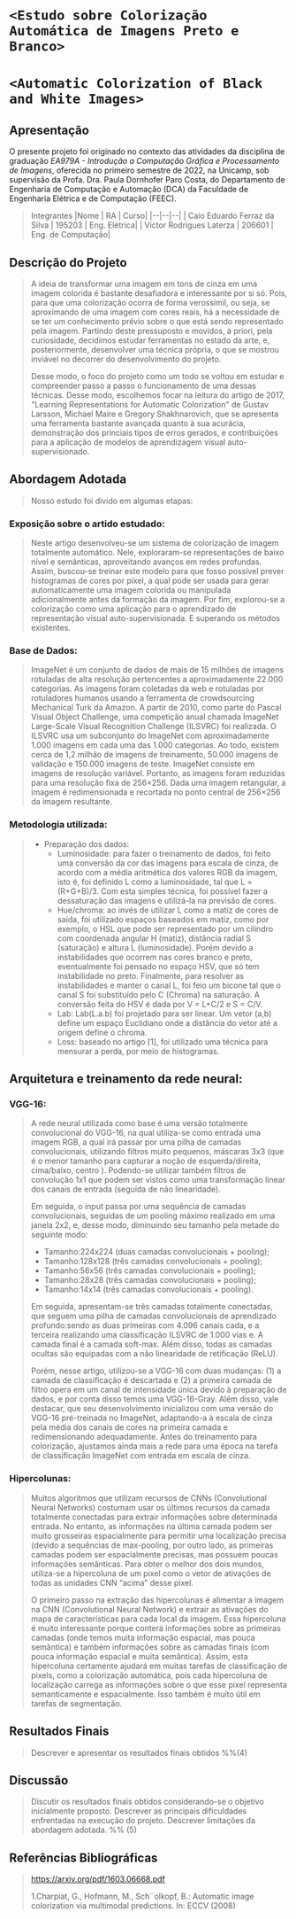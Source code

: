 # `<Estudo sobre Colorização Automática de Imagens Preto e Branco>`
# `<Automatic Colorization of Black and White Images>`

## Apresentação

O presente projeto foi originado no contexto das atividades da disciplina de graduação *EA979A - Introdução a Computação Gráfica e Processamento de Imagens*, 
oferecida no primeiro semestre de 2022, na Unicamp, sob supervisão da Profa. Dra. Paula Dornhofer Paro Costa, do Departamento de Engenharia de Computação e Automação (DCA) da Faculdade de Engenharia Elétrica e de Computação (FEEC).

> Integrantes
> |Nome  | RA | Curso|
> |--|--|--|
> | Caio Eduardo Ferraz da Silva  | 195203  | Eng. Elétrica|
> | Victor Rodrigues Laterza  | 206601  | Eng. de Computação|


## Descrição do Projeto
> A ideia de transformar uma imagem em tons de cinza em uma imagem colorida é bastante desafiadora e interessante por si só. Pois, para que uma colorização ocorra de forma verossímil, ou seja, se aproximando de uma imagem com cores reais, há a necessidade de se ter um conhecimento prévio sobre o que está sendo representado pela imagem. Partindo deste pressuposto e movidos, à priori, pela curiosidade, decidimos estudar ferramentas no estado da arte, e, posteriormente, desenvolver uma técnica própria, o que se mostrou inviável no decorrer do desenvolvimento do projeto.
> 
> Desse modo, o foco do projeto como um todo se voltou em estudar e compreender passo a passo o funcionamento de uma dessas técnicas. Desse modo, escolhemos focar na leitura do artigo de 2017, "Learning Representations for Automatic Colorization" de Gustav Larsson, Michael Maire e Gregory Shakhnarovich, que se apresenta uma ferramenta bastante avançada quanto à sua acurácia, demonstração dos princiais tipos de erros gerados, e contribuições para a aplicação de modelos de aprendizagem visual auto-supervisionado.

## Abordagem Adotada
> Nosso estudo foi divido em algumas etapas:
 
### Exposição sobre o artido estudado:
> Neste artigo desenvolveu-se um sistema de colorização de imagem totalmente automático. Nele, exploraram-se representações de baixo nível e semânticas, aproveitando avanços em redes profundas. Assim, buscou-se treinar este modelo para que fosso possível prever histogramas de cores por pixel, a qual pode ser usada para gerar automaticamente uma imagem colorida ou manipulada adicionalmente antes da formação da imagem. Por fim, explorou-se a colorização como uma aplicação para o aprendizado de representação visual auto-supervisionada. E superando os métodos existentes.

### Base de Dados:
> ImageNet é um conjunto de dados de mais de 15 milhões de imagens rotuladas de alta resolução pertencentes a aproximadamente 22.000 categorias. As imagens foram coletadas da web e rotuladas por rotuladores humanos usando a ferramenta de crowdsourcing Mechanical Turk da Amazon. A partir de 2010, como parte do Pascal Visual Object Challenge, uma competição anual chamada ImageNet Large-Scale Visual Recognition Challenge (ILSVRC) foi realizada. O ILSVRC usa um subconjunto do ImageNet com aproximadamente 1.000 imagens em cada uma das 1.000 categorias. Ao todo, existem cerca de 1,2 milhão de imagens de treinamento, 50.000 imagens de validação e 150.000 imagens de teste. ImageNet consiste em imagens de resolução variável. Portanto, as imagens foram reduzidas para uma resolução fixa de 256×256. Dada uma imagem retangular, a imagem é redimensionada e recortada no ponto central de 256×256 da imagem resultante.

### Metodologia utilizada:
> - Preparação dos dados:
>   - Luminosidade: para fazer o treinamento de dados, foi feito uma conversão da cor das imagens para escala de cinza, de acordo com a média aritmética dos valores RGB da imagem, isto é, foi definido L como a luminosidade, tal que L = (R+G+B)/3. Com esta simples técnica, foi possível fazer a dessaturação das imagens e utilizá-la na previsão de cores.
>   - Hue/chroma: ao invés de utilizar L como a matiz de cores de saída, foi utilizado espaços baseados em matiz, como por exemplo, o HSL que pode ser representado por um  cilindro com coordenada angular H (matiz), distância radial S (saturação) e altura L (luminosidade). Porém devido a instabilidades que ocorrem nas cores branco e preto, eventualmente foi pensado no espaço HSV, que só tem instabilidade no preto. Finalmente, para resolver as instabilidades e manter o canal L, foi feio um bicone tal que o canal S foi substituído pelo C (Chroma) na saturação. A conversão feita do HSV é dada por V = L+C/2 e S = C/V.
>   - Lab: Lab(L.a.b) foi projetado para ser linear. Um vetor (a,b) define um espaço Euclidiano onde a distância do vetor até a origem define o chroma.
>   - Loss: baseado no artigo [1], foi utilizado uma técnica para mensurar a perda, por meio de histogramas.

## Arquitetura e treinamento da rede neural:

### VGG-16:
> A rede neural utilizada como base é uma versão totalmente convolucional do VGG-16, na qual utiliza-se como entrada uma imagem RGB, a qual irá passar por uma pilha de camadas convolucionais, utilizando filtros muito pequenos, máscaras 3x3 (que é o menor tamanho para capturar a noção de esquerda/direita, cima/baixo, centro ). Podendo-se utilizar também filtros de convolução 1x1 que podem ser vistos como uma transformação linear dos canais de entrada (seguida de não linearidade).
>
> Em seguida, o input passa por uma sequência de camadas convolucionais, seguidas de um pooling máximo realizado em uma janela 2x2, e, desse modo, diminuindo seu tamanho pela metade do seguinte modo:
> - Tamanho:224x224 (duas camadas convolucionais + pooling);
> - Tamanho:128x128 (três camadas convolucionais + pooling);
> - Tamanho:56x56 (três camadas convolucionais + pooling);
> - Tamanho:28x28 (três camadas convolucionais + pooling);
> - Tamanho:14x14 (três camadas convolucionais + pooling).
>
> Em seguida, apresentam-se três camadas totalmente conectadas, que seguem uma pilha de camadas convolucionais de aprendizado profundo:sendo as duas primeiras com  4.096 canais cada, e a terceira realizando uma classificação ILSVRC de 1.000 vias e. A camada final é a camada soft-max. Além disso, todas as camadas ocultas são equipadas com a não linearidade de retificação (ReLU).
>
> Porém, nesse artigo, utilizou-se a VGG-16 com duas mudanças: (1) a camada de classificação é descartada e (2) a primeira camada de filtro opera em um canal de intensidade única devido à preparação de dados, e por conta disso temos uma VGG-16-Gray. Além disso, vale destacar, que seu desenvolvimento inicializou com uma versão do VGG-16 pré-treinada no ImageNet, adaptando-a à escala de cinza pela média dos canais de cores na primeira camada e redimensionando adequadamente. Antes do treinamento para colorização, ajustamos ainda mais a rede para uma época na tarefa de classificação ImageNet com entrada em escala de cinza. 

### Hipercolunas:
> Muitos algoritmos que utilizam recursos de CNNs (Convolutional Neural Networks) costumam usar os últimos recursos da camada totalmente conectadas para extrair informações sobre determinada entrada. No entanto, as informações na última camada podem ser muito grosseiras espacialmente para permitir uma localização precisa (devido a sequências de max-pooling, por outro lado, as primeiras camadas podem ser espacialmente precisas, mas possuem poucas informações semânticas. Para obter o melhor dos dois mundos, utiliza-se a hipercoluna de um pixel como o vetor de ativações de todas as unidades CNN “acima” desse pixel.
>
> O primeiro passo na extração das hipercolunas é alimentar a imagem na CNN (Convolutional Neural Network) e extrair as ativações do mapa de características para cada local da imagem. Essa hipercoluna é muito interessante porque conterá informações sobre as primeiras camadas (onde temos muita informação espacial, mas pouca semântica) e também informações sobre as camadas finais (com pouca informação espacial e muita semântica). Assim, esta hipercoluna certamente ajudará em muitas tarefas de classificação de pixels, como a colorização automática, pois cada hipercoluna de localização carrega as informações sobre o que esse pixel representa semanticamente e espacialmente. Isso também é muito útil em tarefas de segmentação.

## Resultados Finais
> Descrever e apresentar os resultados finais obtidos
> %%(4)

## Discussão
> Discutir os resultados finais obtidos considerando-se o objetivo inicialmente proposto.
> Descrever as principais dificuldades enfrentadas na execução do projeto.
> Descrever limitações da abordagem adotada.
> %% (5)


## Referências Bibliográficas
> https://arxiv.org/pdf/1603.06668.pdf
> 
> 1.Charpiat, G., Hofmann, M., Sch¨olkopf, B.: Automatic image colorization via multimodal predictions. In: ECCV (2008)

